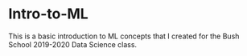 # Intro-to-ML
This is a basic introduction to ML concepts that I created for the Bush School 2019-2020 Data Science class.
